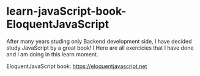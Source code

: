 # learn-javaScript-book-EloquentJavaScript
After many years studing only Backend development side, I have decided study JavaScript by a great book! I Here are all exercicies that I have done and I am doing in this learn moment.

EloquentJavaScript book: https://eloquentjavascript.net
